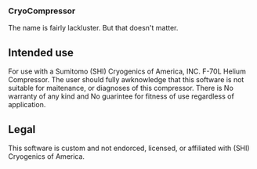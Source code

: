 ### CryoCompressor ###
The name is fairly lackluster. But that doesn't matter.

## Intended use ##
For use with a Sumitomo (SHI) Cryogenics of America, INC.
F-70L Helium Compressor. The user should fully awknowledge that this software is not suitable for maitenance, or diagnoses of this compressor. There is No warranty of any kind and No guarintee for fitness of use regardless of application.

## Legal ##
This software is custom and not endorced, licensed, or affiliated with (SHI) Cryogenics of America.
